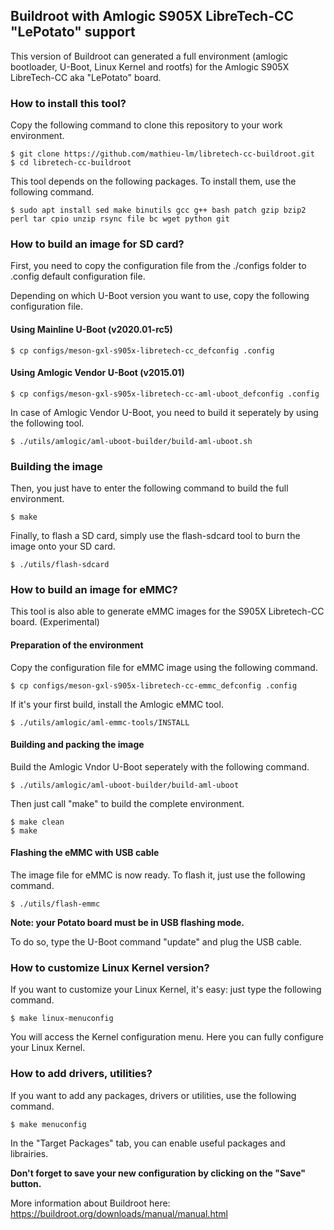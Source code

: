 ## Buildroot with Amlogic S905X LibreTech-CC "LePotato" support

This version of Buildroot can generated a full environment (amlogic bootloader, U-Boot, Linux Kernel and rootfs) for the Amlogic S905X LibreTech-CC aka "LePotato" board.

### How to install this tool?

Copy the following command to clone this repository to your work environment.

    $ git clone https://github.com/mathieu-lm/libretech-cc-buildroot.git
    $ cd libretech-cc-buildroot

This tool depends on the following packages. To install them, use the following command.

    $ sudo apt install sed make binutils gcc g++ bash patch gzip bzip2 perl tar cpio unzip rsync file bc wget python git
    

### How to build an image for SD card?

First, you need to copy the configuration file from the ./configs folder to .config default configuration file.

Depending on which U-Boot version you want to use, copy the following configuration file.

#### Using Mainline U-Boot (v2020.01-rc5)

    $ cp configs/meson-gxl-s905x-libretech-cc_defconfig .config
    
   
#### Using Amlogic Vendor U-Boot (v2015.01)

    $ cp configs/meson-gxl-s905x-libretech-cc-aml-uboot_defconfig .config

In case of Amlogic Vendor U-Boot, you need to build it seperately by using the following tool.

    $ ./utils/amlogic/aml-uboot-builder/build-aml-uboot.sh


### Building the image
    
Then, you just have to enter the following command to build the full environment.

    $ make

Finally, to flash a SD card, simply use the flash-sdcard tool to burn the image onto your SD card.

    $ ./utils/flash-sdcard

### How to build an image for eMMC?

This tool is also able to generate eMMC images for the S905X Libretech-CC board. (Experimental)

#### Preparation of the environment

Copy the configuration file for eMMC image using the following command.

    $ cp configs/meson-gxl-s905x-libretech-cc-emmc_defconfig .config 
    
If it's your first build, install the Amlogic eMMC tool.
    
    $ ./utils/amlogic/aml-emmc-tools/INSTALL

#### Building and packing the image

Build the Amlogic Vndor U-Boot seperately with the following command.

    $ ./utils/amlogic/aml-uboot-builder/build-aml-uboot
    
Then just call "make" to build the complete environment.

    $ make clean
    $ make

#### Flashing the eMMC with USB cable

The image file for eMMC is now ready. To flash it, just use the following command.

    $ ./utils/flash-emmc

**Note: your Potato board must be in USB flashing mode.**

To do so, type the U-Boot command "update" and plug the USB cable.


### How to customize Linux Kernel version?

If you want to customize your Linux Kernel, it's easy: just type the following command.

    $ make linux-menuconfig

You will access the Kernel configuration menu. Here you can fully configure your Linux Kernel.


### How to add drivers, utilities?

If you want to add any packages, drivers or utilities, use the following command.

    $ make menuconfig

In the "Target Packages" tab, you can enable useful packages and librairies.

**Don't forget to save your new configuration by clicking on the "Save" button.**

More information about Buildroot here: https://buildroot.org/downloads/manual/manual.html

